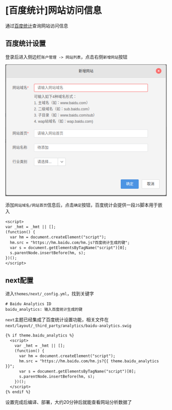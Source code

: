 
# [百度统计]网站访问信息

通过[百度统计](https://tongji.baidu.com/web/27249108/welcome/login)查询网站访问信息

## 百度统计设置

登录后进入侧边栏`账户管理 -> 网站列表`，点击右侧`新增网站`按钮

![](./imgs/new_website.png)

添加`网站域名/网站首页`信息后，点击`确定`按钮，百度统计会提供一段`JS`脚本用于嵌入

```
<script>
var _hmt = _hmt || [];
(function() {
  var hm = document.createElement("script");
  hm.src = "https://hm.baidu.com/hm.js?百度统计生成的键";
  var s = document.getElementsByTagName("script")[0]; 
  s.parentNode.insertBefore(hm, s);
})();
</script>
```

## next配置

进入`themes/next/_config.yml`，找到关键字

```
# Baidu Analytics ID
baidu_analytics: 输入百度统计生成的键
```

`next`主题已经集成了百度统计设置功能，相关文件在`next/layout/_third_party/analytics/baidu-analytics.swig`

```
{% if theme.baidu_analytics %}
  <script>
    var _hmt = _hmt || [];
    (function() {
      var hm = document.createElement("script");
      hm.src = "https://hm.baidu.com/hm.js?{{ theme.baidu_analytics }}";
      var s = document.getElementsByTagName("script")[0];
      s.parentNode.insertBefore(hm, s);
    })();
  </script>
{% endif %}
```

设置完成后编译、部署，大约20分钟后就能查看网站分析数据了